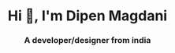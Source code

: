 <h1 align="center">Hi 👋, I'm Dipen Magdani</h1>
<h3 align="center">A developer/designer from india</h3>

